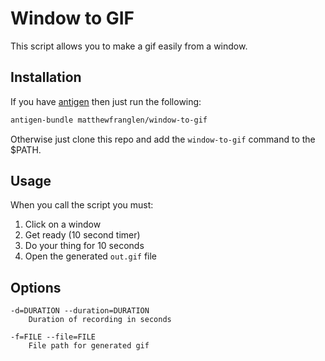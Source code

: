 Window to GIF
=============

This script allows you to make a gif easily from a window.

Installation
------------

If you have [antigen](https://github.com/zsh-users/antigen) then just run the following:

```bash
antigen-bundle matthewfranglen/window-to-gif
```

Otherwise just clone this repo and add the `window-to-gif` command to the $PATH.

Usage
-----

When you call the script you must:

1. Click on a window
2. Get ready (10 second timer)
3. Do your thing for 10 seconds
4. Open the generated `out.gif` file

Options
-------

    -d=DURATION --duration=DURATION
        Duration of recording in seconds

    -f=FILE --file=FILE
        File path for generated gif
